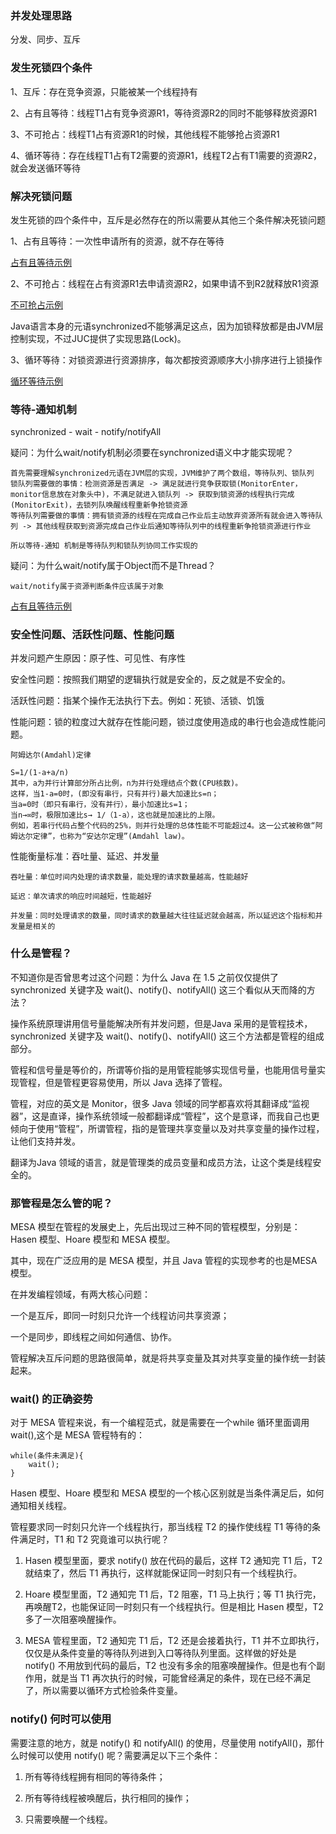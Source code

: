 ### 并发处理思路
分发、同步、互斥

### 发生死锁四个条件
1、互斥：存在竞争资源，只能被某一个线程持有

2、占有且等待：线程T1占有竞争资源R1，等待资源R2的同时不能够释放资源R1

3、不可抢占：线程T1占有资源R1的时候，其他线程不能够抢占资源R1

4、循环等待：存在线程T1占有T2需要的资源R1，线程T2占有T1需要的资源R2，就会发送循环等待

### 解决死锁问题
发生死锁的四个条件中，互斥是必然存在的所以需要从其他三个条件解决死锁问题

1、占有且等待：一次性申请所有的资源，就不存在等待

[占有且等待示例](https://github.com/LCY2013/jguid/tree/master/concurrent/src/main/java/org/fufeng/concurrent/cases/deallock/dealwith/one)

2、不可抢占：线程在占有资源R1去申请资源R2，如果申请不到R2就释放R1资源

[不可抢占示例](https://github.com/LCY2013/jguid/tree/master/concurrent/src/main/java/org/fufeng/concurrent/cases/deallock/dealwith/two)

Java语言本身的元语synchronized不能够满足这点，因为加锁释放都是由JVM层控制实现，不过JUC提供了实现思路(Lock)。

3、循环等待：对锁资源进行资源排序，每次都按资源顺序大小排序进行上锁操作

[循环等待示例](https://github.com/LCY2013/jguid/tree/master/concurrent/src/main/java/org/fufeng/concurrent/cases/deallock/dealwith/three)

### 等待-通知机制

synchronized - wait - notify/notifyAll

疑问：为什么wait/notify机制必须要在synchronized语义中才能实现呢？
```text
首先需要理解synchronized元语在JVM层的实现，JVM维护了两个数组，等待队列、锁队列
锁队列需要做的事情：检测资源是否满足 -> 满足就进行竞争获取锁(MonitorEnter，monitor信息放在对象头中)，不满足就进入锁队列 -> 获取到锁资源的线程执行完成(MonitorExit)，去锁列队唤醒线程重新争抢锁资源
等待队列需要做的事情：拥有锁资源的线程在完成自己作业后主动放弃资源所有就会进入等待队列 -> 其他线程获取到资源完成自己作业后通知等待队列中的线程重新争抢锁资源进行作业

所以等待-通知 机制是等待队列和锁队列协同工作实现的
```

疑问：为什么wait/notify属于Object而不是Thread？
```text
wait/notify属于资源判断条件应该属于对象
```

[占有且等待示例](https://github.com/LCY2013/jguid/tree/master/concurrent/src/main/java/org/fufeng/concurrent/cases/waitnotify/one)

### 安全性问题、活跃性问题、性能问题

并发问题产生原因：原子性、可见性、有序性

安全性问题：按照我们期望的逻辑执行就是安全的，反之就是不安全的。

活跃性问题：指某个操作无法执行下去。例如：死锁、活锁、饥饿

性能问题：锁的粒度过大就存在性能问题，锁过度使用造成的串行也会造成性能问题。 
```
阿姆达尔(Amdahl)定律

S=1/(1-a+a/n)
其中，a为并行计算部分所占比例，n为并行处理结点个数(CPU核数)。
这样，当1-a=0时，(即没有串行，只有并行)最大加速比s=n；
当a=0时（即只有串行，没有并行），最小加速比s=1；
当n→∞时，极限加速比s→ 1/（1-a），这也就是加速比的上限。
例如，若串行代码占整个代码的25%，则并行处理的总体性能不可能超过4。这一公式被称做“阿姆达尔定律”，也称为“安达尔定理”(Amdahl law)。
```

性能衡量标准：吞吐量、延迟、并发量
```
吞吐量：单位时间内处理的请求数量，能处理的请求数量越高，性能越好

延迟：单次请求的响应时间越短，性能越好

并发量：同时处理请求的数量，同时请求的数量越大往往延迟就会越高，所以延迟这个指标和并发量是相关的
```

### 什么是管程？

不知道你是否曾思考过这个问题：为什么 Java 在 1.5 之前仅仅提供了 synchronized 关键字及 wait()、notify()、notifyAll() 这三个看似从天而降的方法？

操作系统原理讲用信号量能解决所有并发问题，但是Java 采用的是管程技术，synchronized 关键字及 wait()、notify()、notifyAll() 这三个方法都是管程的组成部分。

管程和信号量是等价的，所谓等价指的是用管程能够实现信号量，也能用信号量实现管程，但是管程更容易使用，所以 Java 选择了管程。

管程，对应的英文是 Monitor，很多 Java 领域的同学都喜欢将其翻译成“监视器”，这是直译，操作系统领域一般都翻译成“管程”，这个是意译，而我自己也更倾向于使用“管程”，所谓管程，指的是管理共享变量以及对共享变量的操作过程，让他们支持并发。

翻译为Java 领域的语言，就是管理类的成员变量和成员方法，让这个类是线程安全的。

### 那管程是怎么管的呢？

MESA 模型在管程的发展史上，先后出现过三种不同的管程模型，分别是：Hasen 模型、Hoare 模型和 MESA 模型。

其中，现在广泛应用的是 MESA 模型，并且 Java 管程的实现参考的也是MESA 模型。

在并发编程领域，有两大核心问题：

一个是互斥，即同一时刻只允许一个线程访问共享资源；

一个是同步，即线程之间如何通信、协作。

管程解决互斥问题的思路很简单，就是将共享变量及其对共享变量的操作统一封装起来。

### wait() 的正确姿势

对于 MESA 管程来说，有一个编程范式，就是需要在一个while 循环里面调用 wait(),这个是 MESA 管程特有的：
```
while(条件未满足){
    wait();
}
```

Hasen 模型、Hoare 模型和 MESA 模型的一个核心区别就是当条件满足后，如何通知相关线程。

管程要求同一时刻只允许一个线程执行，那当线程 T2 的操作使线程 T1 等待的条件满足时，T1 和 T2 究竟谁可以执行呢？ 
     
1. Hasen 模型里面，要求 notify() 放在代码的最后，这样 T2 通知完 T1 后，T2 就结束了，然后 T1 再执行，这样就能保证同一时刻只有一个线程执行。

2. Hoare 模型里面，T2 通知完 T1 后，T2 阻塞，T1 马上执行；等 T1 执行完，再唤醒T2，也能保证同一时刻只有一个线程执行。但是相比 Hasen 模型，T2 多了一次阻塞唤醒操作。

3. MESA 管程里面，T2 通知完 T1 后，T2 还是会接着执行，T1 并不立即执行，仅仅是从条件变量的等待队列进到入口等待队列里面。这样做的好处是 notify() 不用放到代码的最后，T2 也没有多余的阻塞唤醒操作。但是也有个副作用，就是当 T1 再次执行的时候，可能曾经满足的条件，现在已经不满足了，所以需要以循环方式检验条件变量。

### notify() 何时可以使用

需要注意的地方，就是 notify() 和 notifyAll() 的使用，尽量使用 notifyAll()，那什么时候可以使用 notify() 呢？需要满足以下三个条件：

1. 所有等待线程拥有相同的等待条件；

2. 所有等待线程被唤醒后，执行相同的操作；

3. 只需要唤醒一个线程。












